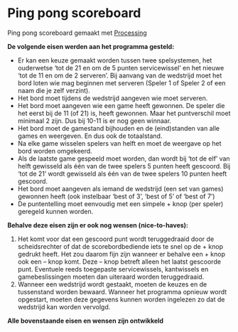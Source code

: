 # Ping pong scoreboard

Ping pong scoreboard gemaakt met [Processing](https://processing.org/ "Processing")

**De volgende eisen werden aan het programma gesteld:**

* Er kan een keuze gemaakt worden tussen twee spelsystemen, het ouderwetse ‘tot de 21 en om de 5 punten servicewissel’ en het nieuwe ‘tot de 11 en om de 2 serveren’. Bij aanvang van de wedstrijd moet het bord loten wie mag beginnen met serveren (Speler 1 of Speler 2 of een naam die je zelf verzint).
* Het bord moet tijdens de wedstrijd aangeven wie moet serveren.
* Het bord moet aangeven wie een game heeft gewonnen. De speler die het eerst bij de 11 (of 21) is, heeft gewonnen. Maar het puntverschil moet minimaal 2 zijn. Dus bij 10-11 is er nog geen winnaar.
* Het bord moet de gamestand bijhouden en de (eind)standen van alle games en weergeven. En dus ook de totaalstand.
* Na elke game wisselen spelers van helft en moet de weergave op het bord worden omgekeerd.
* Als de laatste game gespeeld moet worden, dan wordt bij ‘tot de elf’ van helft gewisseld als één van de twee spelers 5 punten heeft gescoord. Bij ‘tot de 21’ wordt gewisseld als één van de twee spelers 10 punten heeft gescoord.
* Het bord moet aangeven als iemand de wedstrijd (een set van games) gewonnen heeft (ook instelbaar ‘best of 3’, ‘best of 5’ of ‘best of 7’)
* De puntentelling moet eenvoudig met een simpele + knop (per speler) geregeld kunnen worden.

**Behalve deze eisen zijn er ook nog wensen (nice-to-haves):**

1. Het komt voor dat een gescoord punt wordt teruggedraaid door de scheidsrechter of dat de scorebordbediende iets te snel op de + knop gedrukt heeft. Het zou daarom fijn zijn wanneer er behalve een + knop ook een – knop komt. Deze – knop betreft alleen het laatst gescoorde punt. Eventuele reeds toegepaste servicewissels, kantwissels en gamebeslissingen moeten dan uiteraard worden teruggedraaid.
2. Wanneer een wedstrijd wordt gestaakt, moeten de keuzes en de tussenstand worden bewaard. Wanneer het programma opnieuw wordt opgestart, moeten deze gegevens kunnen worden ingelezen zo dat de wedstrijd kan worden vervolgd.


**Alle bovenstaande eisen en wensen zijn ontwikkeld**
